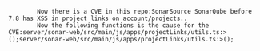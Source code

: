 
            Now there is a CVE in this repo:SonarSource SonarQube before 7.8 has XSS in project links on account/projects..
            Now the following functions is the cause for the CVE:server/sonar-web/src/main/js/apps/projectLinks/utils.ts:>();server/sonar-web/src/main/js/apps/projectLinks/utils.ts:>();
            